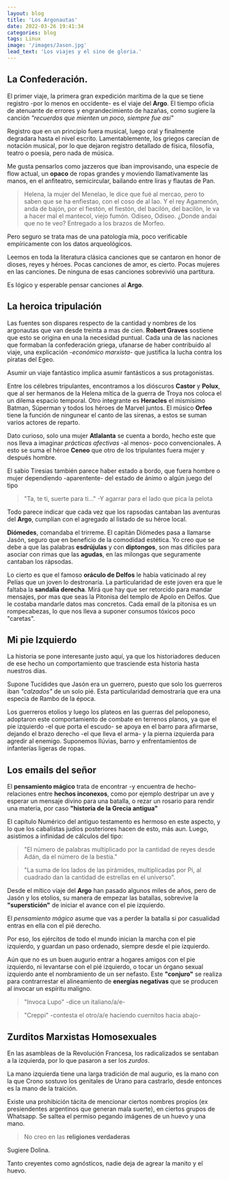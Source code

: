 ```yaml
---
layout: blog
title: 'Los Argonautas'
date: 2022-03-26 19:41:34
categories: blog
tags: Linux
image: '/images/Jason.jpg'
lead_text: 'Los viajes y el sino de gloria.'
---
```


## La Confederación.

El primer viaje, la primera gran expedición marítima de la que se tiene registro -por lo menos en occidente- es el viaje del **Argo**.  El tiempo oficia de atenuante de errores y engrandecimiento de hazañas, como sugiere la canción *"recuerdos que mienten un poco, siempre fue así"*  

Registro que en un principio fuera musical, luego oral y finalmente degradara hasta el nivel escrito.  Lamentablemente, los griegos carecían de notación musical, por lo que dejaron registro detallado de física, filosofía, teatro o poesía, pero nada de música.  

Me gusta pensarlos como jazzeros que iban improvisando, una especie de flow actual, un **opaco** de ropas grandes y moviendo llamativamente las manos, en el anfiteatro, semicircular, bailando entre liras y flautas de Pan.

>Helena, la mujer del Menelao, le dice que fué al mercao, pero to saben que se ha enfiestao,
>con el coso de al lao.
>Y el rey Agamenón, anda de bajón, por el fiestón, el fiestón, del bacilón,
>del bacilón, le va a hacer mal el mantecol, viejo fumón.
>Odiseo, Odiseo. ¿Donde andai que no te veo?  Entregado a los brazos de Morfeo.

Pero seguro se trata mas de una patología mía, poco verificable empíricamente con los datos arqueológicos.

Leemos en toda la literatura clásica canciones que se cantaron en honor de dioses, reyes y héroes.  Pocas canciones de amor, es cierto.  Pocas mujeres en las canciones.  De ninguna de esas canciones sobrevivió una partitura.

Es lógico y esperable pensar canciones al **Argo**.

## La heroica tripulación 

Las fuentes son dispares respecto de la cantidad y nombres de los argonautas que van desde treinta a mas de cien.  **Robert Graves** sostiene que esto
se origina en una la necesidad puntual.  Cada una de las naciones que formaban la confederación griega, ufanarse de haber contribuido al viaje, una explicación *-económico marxista-* que justifica la lucha contra los piratas del Egeo. 

Asumir un viaje fantástico implica asumir fantásticos a sus protagonistas. 

Entre los célebres tripulantes, encontramos a los dióscuros **Castor** y **Polux**, que al ser hermanos de la Helena mítica de la guerra de Troya nos coloca el un dilema espacio temporal. Otro integrante es **Heracles** el mismísimo Batman, Súperman y todos los héroes de Marvel juntos.   El músico **Orfeo** tiene la función de ningunear el canto de las sirenas, a estos se suman varios actores de reparto.

Dato curioso, solo una mujer **Atlalanta** se cuenta a bordo, hecho este que nos lleva a imaginar *prácticas afectivas* -al menos- poco convencionales.  A esto se suma el héroe **Ceneo** que otro de los tripulantes fuera mujer y después hombre.

El sabio Tiresias también parece haber estado a bordo, que fuera hombre o mujer dependiendo -aparentente- del estado de ánimo o algún juego del tipo

>"Ta, te ti, suerte para ti..." -Y agarrar para el lado que pica la pelota

Todo parece indicar que cada vez que los rapsodas cantaban las aventuras del **Argo**, cumplían con el agregado al listado de su héroe local.

**Diómedes**, comandaba el trirreme.  El capitán Diómedes pasa a llamarse Jasón, seguro que en beneficio de la comodidad estética.  Yo creo que se debe a que las palabras **esdrújulas** y con **diptongos**, son mas difíciles para asociar con rimas que las **agudas**, en las milongas que seguramente cantaban los rápsodas. 

Lo cierto es que el famoso **oráculo de Delfos** le había vaticinado al rey Pelías que un joven lo destronaría.  La particularidad de este joven era
que le faltaba la **sandalia derecha**.  Mirá que hay que ser retorcido para mandar mensajes, por mas que seas la Pitonisa del templo de Apolo en Delfos. 
Que le costaba mandarle datos mas concretos.  Cada email de la pitonisa es un rompecabezas, lo que nos lleva a suponer consumos tóxicos poco "caretas".

## Mi pie Izquierdo
La historia se pone interesante justo aquí, ya que los historiadores deducen de ese hecho un comportamiento que trasciende esta historia hasta nuestros días.

Supone Tucídides que Jasón era un guerrero, puesto que solo los guerreros iban *"calzados"* de un solo pié.  Esta particularidad demostraría que era una especia de Rambo de la época.  

Los guerreros etolios y luego los plateos en las guerras del peloponeso, adoptaron este comportamiento de combate en terrenos planos, ya que el pie izquierdo -el que porta el escudo- se apoya en el barro para afirmarse, dejando el brazo derecho -el que lleva el arma- y la pierna izquierda para agredir al enemigo.  Suponemos llúvias, barro y enfrentamientos de infanterías ligeras de ropas.

## Los emails del señor
El **pensamiento mágico** trata de encontrar -y encuentra de hecho- relaciones entre **hechos inconexos**, como por ejemplo destripar un ave y esperar un mensaje divino para una batalla, o rezar un rosario para rendir una materia, por caso __"historia de la Grecia antigua"__

El capítulo Numérico del antiguo testamento es hermoso en este aspecto, y lo que los cabalistas judíos posteriores hacen de esto, más aun.  Luego, asistimos a infinidad de cálculos del tipo: 

> "El número de palabras multiplicado por la cantidad de reyes desde Adán, da el número de la bestia."

>"La suma de los lados de las pirámides, multiplicadas por Pi, al cuadrado dan la cantidad de estrellas en el universo".

Desde el mítico viaje del **Argo** han pasado algunos miles de años, pero de Jasón y los etolios, su manera de empezar las batallas, sobrevive la **"superstición"** de iniciar el avance con el pie izquierdo.

El *pensamiento mágico* asume que vas a perder la batalla si por casualidad entras en ella con el pié derecho.

Por eso, los ejércitos de todo el mundo inician la marcha con el pie izquierdo, y guardan un paso ordenado, siempre desde el pie izquierdo.

Aún que no es un buen augurio entrar a hogares amigos con el pie izquierdo, ni levantarse con el pié izquierdo, o tocar un órgano sexual izquierdo ante el nombramiento de un ser nefasto.  Este **"conjuro"** se realiza para contrarrestar el alineamiento de **energías negativas** que se producen al invocar un espíritu maligno.  

>"Invoca Lupo" -dice un italiano/a/e- 

>"Creppi"  -contesta el otro/a/e haciendo cuernitos hacia abajo-

## Zurditos Marxistas Homosexuales
En las asambleas de la Revolución Francesa, los radicalizados se sentaban a la izquierda, por lo que pasaron a ser los *zurdos*.

La mano izquierda tiene una larga tradición de mal augurio, es la mano con la que Crono sostuvo los genitales de Urano para castrarlo, desde entonces es la mano de la traición.

Existe una prohibición tácita de mencionar ciertos nombres propios (ex presiendentes argentinos que generan mala suerte), en ciertos grupos de Whatsapp.  Se saltea el permiso pegando imágenes de un huevo y una mano.  

> No creo en las **religiones verdaderas** 

Sugiere Dolina.

Tanto creyentes como agnósticos, nadie deja de agrear la manito y el huevo.
